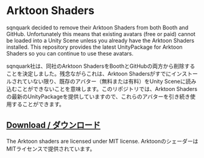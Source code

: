 # Arktoon Shaders

sqnquark decided to remove their Arktoon Shaders from both Booth and GitHub. Unfortunately this means that existing avatars (free or paid) cannot be loaded into a Unity Scene unless you already have the Arktoon Shaders installed. This repository provides the latest UnityPackage for Arktoon Shaders so you can continue to use these avatars. 

sqnquark社は、同社のArktoon ShadersをBoothとGitHubの両方から削除することを決定しました。残念ながらこれは、Arktoon Shadersがすでにインストールされていない限り、既存のアバター（無料または有料）をUnity Sceneに読み込むことができないことを意味します。このリポジトリでは、Arktoon Shadersの最新のUnityPackageを提供していますので、これらのアバターを引き続き使用することができます。

## [Download / ダウンロード](https://github.com/absolute-disappointment/arktoon/raw/main/arktoon-shaders-1.0.2.6.unitypackage)

The Arktoon shaders are licensed under MIT license.
ArktoonのシェーダーはMITライセンスで提供されています。
